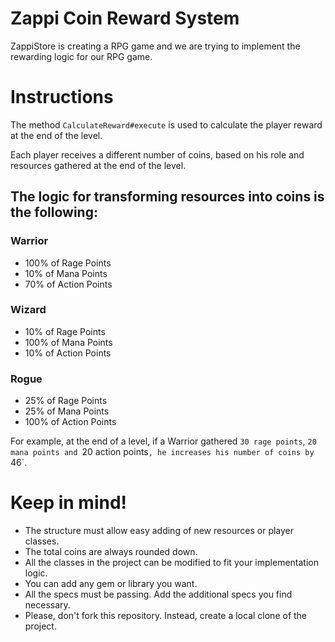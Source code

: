 Zappi Coin Reward System
========================

ZappiStore is creating a RPG game and we are trying to implement the rewarding logic for our RPG game.


# Instructions

The method ```CalculateReward#execute``` is used to calculate the player reward at the end of the level.

Each player receives a different number of coins, based on his role and resources gathered at the end of the level.

## The logic for transforming resources into coins is the following:

### Warrior
* 100% of Rage Points
* 10% of Mana Points
* 70% of Action Points

### Wizard
* 10% of Rage Points
* 100% of Mana Points
* 10% of Action Points

### Rogue
* 25% of Rage Points
* 25% of Mana Points
* 100% of Action Points

For example, at the end of a level, if a Warrior gathered `30 rage points`, `20 mana points and `20 action points`, he increases his number of coins by `46`.

# Keep in mind!

* The structure must allow easy adding of new resources or player classes.
* The total coins are always rounded down.
* All the classes in the project can be modified to fit your implementation logic.
* You can add any gem or library you want.
* All the specs must be passing. Add the additional specs you find necessary.
* Please, don't fork this repository. Instead, create a local clone of the project.
